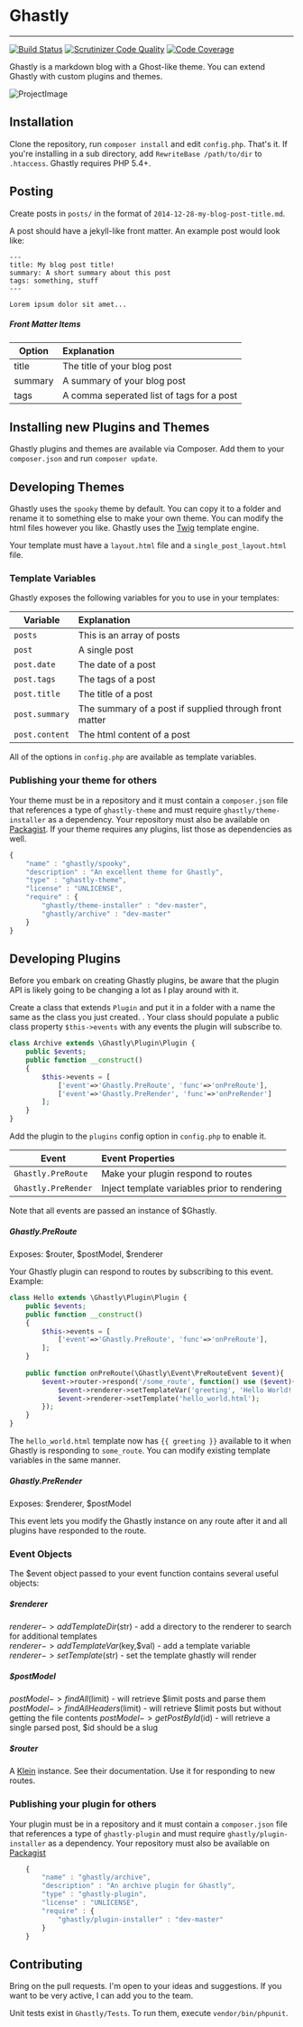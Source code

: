 # Ghastly
-----

[![Build Status](https://travis-ci.org/GhastlyBlog/Ghastly.svg?branch=master)](https://travis-ci.org/GhastlyBlog/Ghastly) [![Scrutinizer Code Quality](https://scrutinizer-ci.com/g/GhastlyBlog/Ghastly/badges/quality-score.png?s=f16db34a4f271b1188d2197a50fa076a2f8edcb7)](https://scrutinizer-ci.com/g/GhastlyBlog/Ghastly/) [![Code Coverage](https://scrutinizer-ci.com/g/GhastlyBlog/Ghastly/badges/coverage.png?s=fac6888decf6ae23b9ae00c01895d7ae34249db7)](https://scrutinizer-ci.com/g/GhastlyBlog/Ghastly/)

Ghastly is a markdown blog with a Ghost-like theme. You can extend Ghastly with custom plugins and themes.

![ProjectImage](http://ghastlyblog.github.io/Ghastly/ghastly.png)

## Installation

Clone the repository, run `composer install` and edit `config.php`. That's it. If you're installing in a sub directory, add `RewriteBase /path/to/dir` to `.htaccess`. Ghastly requires PHP 5.4+.

## Posting

Create posts in `posts/` in the format of `2014-12-28-my-blog-post-title.md`.

A post should have a jekyll-like front matter. An example post would look like:

    ---
    title: My blog post title!
    summary: A short summary about this post
    tags: something, stuff
    ---

    Lorem ipsum dolor sit amet...

##### Front Matter Items

Option    | Explanation
----------|:-----------
title     | The title of your blog post
summary   | A summary of your blog post
tags      | A comma seperated list of tags for a post

## Installing new Plugins and Themes

Ghastly plugins and themes are available via Composer. Add them to your `composer.json` and run `composer update`.

## Developing Themes

Ghastly uses the `spooky` theme by default. You can copy it to a folder and rename it to something else to make your own theme. You can modify the html files however you like. Ghastly uses the [Twig](https://github.com/fabpot/twig) template engine.

Your template must have a `layout.html` file and a `single_post_layout.html` file.

### Template Variables

Ghastly exposes the following variables for you to use in your templates:

Variable              | Explanation
----------------------|:------------
 `posts`              | This is an array of posts
 `post`               | A single post
 `post.date` | The date of a post
 `post.tags` | The tags of a post
 `post.title`| The title of a post
 `post.summary` | The summary of a post if supplied through front matter
 `post.content`       | The html content of a post
 
All of the options in `config.php` are available as template variables.

### Publishing your theme for others

Your theme must be in a repository and it must contain a `composer.json` file that references a type of `ghastly-theme` and must require  `ghastly/theme-installer` as a dependency. Your repository must also be available on [Packagist](http://packagist.org). If your theme requires any plugins, list those as dependencies as well.

```javascript
{
    "name" : "ghastly/spooky",
    "description" : "An excellent theme for Ghastly",
    "type" : "ghastly-theme",
    "license" : "UNLICENSE",
    "require" : {
        "ghastly/theme-installer" : "dev-master",
        "ghastly/archive" : "dev-master"
    }
}
````

## Developing Plugins

Before you embark on creating Ghastly plugins, be aware that the plugin API is likely going to be changing a lot as I play around with it.

Create a class that extends `Plugin` and put it in a folder with a name the same as the class you just created. . Your class should populate a public class property `$this->events` with any events the plugin will subscribe to.

```php
class Archive extends \Ghastly\Plugin\Plugin {
    public $events;
    public function __construct()
    {
        $this->events = [
            ['event'=>'Ghastly.PreRoute', 'func'=>'onPreRoute'],
            ['event'=>'Ghastly.PreRender', 'func'=>'onPreRender']
        ];
    }
}
```

Add the plugin to the `plugins` config option in `config.php` to enable it.

Event                 |Event Properties
----------------------|:---------------
 `Ghastly.PreRoute`      | Make your plugin respond to routes
 `Ghastly.PreRender` | Inject template variables prior to rendering

Note that all events are passed an instance of $Ghastly.

##### Ghastly.PreRoute

Exposes: $router, $postModel, $renderer

Your Ghastly plugin can respond to routes by subscribing to this event. Example:

```php
class Hello extends \Ghastly\Plugin\Plugin {
    public $events;
    public function __construct()
    {
        $this->events = [
            ['event'=>'Ghastly.PreRoute', 'func'=>'onPreRoute'],
        ];
    }
    
    public function onPreRoute(\Ghastly\Event\PreRouteEvent $event){
        $event->router->respond('/some_route', function() use ($event){
            $event->renderer->setTemplateVar('greeting', 'Hello World!'); 
            $event->renderer->setTemplate('hello_world.html');
        });
    }
}
```
The `hello_world.html` template now has `{{ greeting }}` available to it when Ghastly is responding to `some_route`. You can modify existing template variables in the same manner. 

##### Ghastly.PreRender

Exposes: $renderer, $postModel

This event lets you modify the Ghastly instance on any route after it and all plugins have responded to the route.

### Event Objects

The $event object passed to your event function contains several useful objects:

##### $renderer

$renderer->addTemplateDir($str) - add a directory to the renderer to search for additional templates  
$renderer->addTemplateVar($key,$val) - add a template variable  
$renderer->setTemplate($str) - set the template ghastly will render  

##### $postModel

$postModel->findAll($limit) - will retrieve $limit posts and parse them
$postModel->findAllHeaders($limit) - will retrieve $limit posts but without getting the file contents
$postModel->getPostById($id) - will retrieve a single parsed post, $id should be a slug

##### $router

A [Klein](http://github.com/chriso/klein.php) instance. See their documentation. Use it for responding to new routes.

### Publishing your plugin for others

Your plugin must be in a repository and it must contain a `composer.json` file that references a type of `ghastly-plugin` and must require `ghastly/plugin-installer` as a dependency. Your repository must also be available on [Packagist](http://packagist.org)

```javascript
    {
        "name" : "ghastly/archive",
        "description" : "An archive plugin for Ghastly",
        "type" : "ghastly-plugin",
        "license" : "UNLICENSE",
        "require" : {
            "ghastly/plugin-installer" : "dev-master"
        }
    }
```

## Contributing

Bring on the pull requests. I'm open to your ideas and suggestions. If you want to be very active, I can add you to the team.

Unit tests exist in `Ghastly/Tests`. To run them, execute `vendor/bin/phpunit`.
